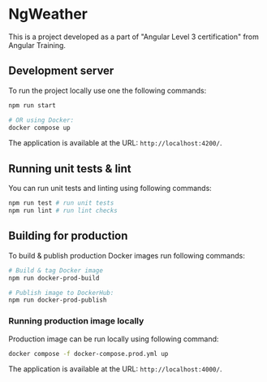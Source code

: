 # NgWeather

This is a project developed as a part of "Angular Level 3 certification" from Angular Training.

## Development server

To run the project locally use one the following commands:

```bash
npm run start

# OR using Docker:
docker compose up
```

The application is available at the URL: `http://localhost:4200/`.

## Running unit tests & lint

You can run unit tests and linting using following commands:

```bash
npm run test # run unit tests
npm run lint # run lint checks
```

## Building for production

To build & publish production Docker images run following commands:

```bash
# Build & tag Docker image
npm run docker-prod-build

# Publish image to DockerHub:
npm run docker-prod-publish
```

### Running production image locally

Production image can be run locally using following command:

```bash
docker compose -f docker-compose.prod.yml up
```

The application is available at the URL: `http://localhost:4000/`.
